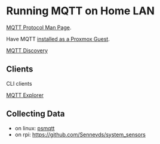 # Running MQTT on Home LAN

[MQTT Protocol Man Page](https://man.archlinux.org/man/mqtt.7.en).

Have MQTT [installed as a Proxmox Guest](../proxmox/mqtt.md).

[MQTT Discovery](https://www.home-assistant.io/docs/mqtt/discovery/)

## Clients

CLI clients

[MQTT Explorer](https://mqtt-explorer.com/)

## Collecting Data

* on linux: [psmqtt](https://github.com/eschava/psmqtt)
* on rpi: https://github.com/Sennevds/system_sensors

